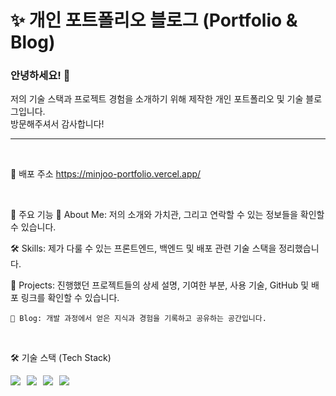 # ✨ 개인 포트폴리오 블로그 (Portfolio & Blog)


### 안녕하세요! 👋
저의 기술 스택과 프로젝트 경험을 소개하기 위해 제작한 개인 포트폴리오 및 기술 블로그입니다.  
방문해주셔서 감사합니다!

---

<br />

🔗 배포 주소
https://minjoo-portfolio.vercel.app/

<br />

🚀 주요 기능
👤 About Me: 저의 소개와 가치관, 그리고 연락할 수 있는 정보들을 확인할 수 있습니다.

🛠️ Skills: 제가 다룰 수 있는 프론트엔드, 백엔드 및 배포 관련 기술 스택을 정리했습니다.

📂 Projects: 진행했던 프로젝트들의 상세 설명, 기여한 부분, 사용 기술, GitHub 및 배포 링크를 확인할 수 있습니다.

`📝 Blog: 개발 과정에서 얻은 지식과 경험을 기록하고 공유하는 공간입니다.`

<br />

🛠️ 기술 스택 (Tech Stack)
<div align="center" style="display: flex; flex-direction: row; gap: 10px;">
  <img src="https://img.shields.io/badge/React-61DAFB?style=for-the-badge&logo=react&logoColor=black" />
  <img src="https://img.shields.io/badge/Next.js-000000?style=for-the-badge&logo=nextdotjs&logoColor=white" />
  <img src="https://img.shields.io/badge/TypeScript-3178C6?style=for-the-badge&logo=typescript&logoColor=white" />
  <img src="https://img.shields.io/badge/Tailwind_CSS-38B2AC?style=for-the-badge&logo=tailwind-css&logoColor=white" />
</div>


<br />
